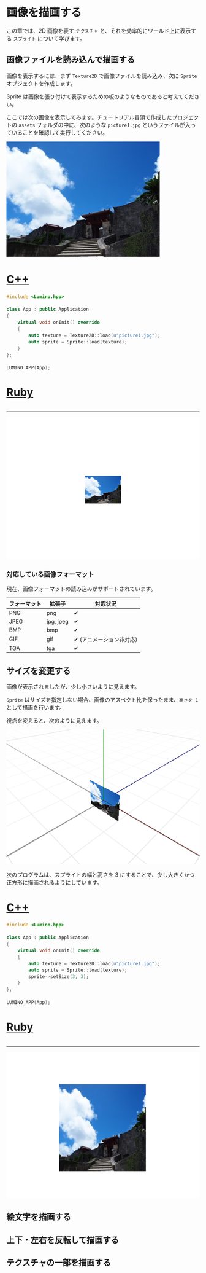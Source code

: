 画像を描画する
==========

この章では、2D 画像を表す `テクスチャ` と、それを効率的にワールド上に表示する `スプライト` について学びます。


画像ファイルを読み込んで描画する
----------

画像を表示するには、まず `Texture2D` で画像ファイルを読み込み、次に `Sprite` オブジェクトを作成します。

Sprite は画像を張り付けて表示するための板のようなものであると考えてください。

ここでは次の画像を表示してみます。チュートリアル冒頭で作成したプロジェクトの `assets` フォルダの中に、次のような `picture1.jpg` というファイルが入っていることを確認して実行してください。

![](img/picture1.jpg)

# [C++](#tab/lang-cpp)
```cpp
#include <Lumino.hpp>

class App : public Application
{
    virtual void onInit() override
    {
        auto texture = Texture2D::load(u"picture1.jpg");
        auto sprite = Sprite::load(texture);
    }
};

LUMINO_APP(App);
```
# [Ruby](#tab/lang-ruby)
```ruby

```
---

![](img/image-1.png)

### 対応している画像フォーマット

現在、画像フォーマットの読み込みがサポートされています。

| フォーマット | 拡張子 | 対応状況 |
|---|---|---|
| PNG | png | ✔ |
| JPEG | jpg, jpeg | ✔ |
| BMP | bmp | ✔ |
| GIF | gif | ✔ (アニメーション非対応) |
| TGA | tga | ✔ |



サイズを変更する
----------

画像が表示されましたが、少し小さいように見えます。

`Sprite` はサイズを指定しない場合、画像のアスペクト比を保ったまま、`高さを 1` として描画を行います。

視点を変えると、次のように見えます。

![](img/image-2.png)

次のプログラムは、スプライトの幅と高さを 3 にすることで、少し大きくかつ正方形に描画されるようにしています。

# [C++](#tab/lang-cpp)
```cpp
#include <Lumino.hpp>

class App : public Application
{
    virtual void onInit() override
    {
        auto texture = Texture2D::load(u"picture1.jpg");
        auto sprite = Sprite::load(texture);
		sprite->setSize(3, 3);
    }
};

LUMINO_APP(App);
```
# [Ruby](#tab/lang-ruby)
```ruby

```
---

![](img/image-3.png)

絵文字を描画する
----------

上下・左右を反転して描画する
----------


テクスチャの一部を描画する
----------
